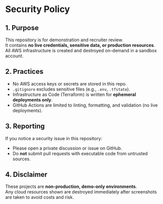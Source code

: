 # Security Policy

## 1. Purpose
This repository is for demonstration and recruiter review.  
It contains **no live credentials, sensitive data, or production resources**.  
All AWS infrastructure is created and destroyed on-demand in a sandbox account.

## 2. Practices
- No AWS access keys or secrets are stored in this repo.  
- `.gitignore` excludes sensitive files (e.g., `.env`, `.tfstate`).  
- Infrastructure as Code (Terraform) is written for **ephemeral deployments only**.  
- GitHub Actions are limited to linting, formatting, and validation (no live deployments).  

## 3. Reporting
If you notice a security issue in this repository:
- Please open a private discussion or issue on GitHub.  
- Do **not** submit pull requests with executable code from untrusted sources.  

## 4. Disclaimer
These projects are **non-production, demo-only environments**.  
Any cloud resources shown are destroyed immediately after screenshots are taken to avoid costs and risk.


